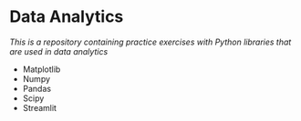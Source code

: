 # **Data Analytics**

_This is a repository containing practice exercises with Python libraries that are used in data analytics_

- Matplotlib
- Numpy
- Pandas
- Scipy
- Streamlit
